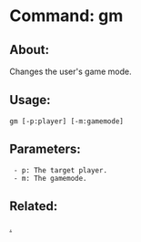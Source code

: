 Command: gm
====================

About:
--------------------
Changes the user's game mode.

Usage:
--------------------
```
gm [-p:player] [-m:gamemode] 
```

Parameters:
--------------------
```
 - p: The target player.
 - m: The gamemode.

```

Related:
--------------------
[.](index.md)
